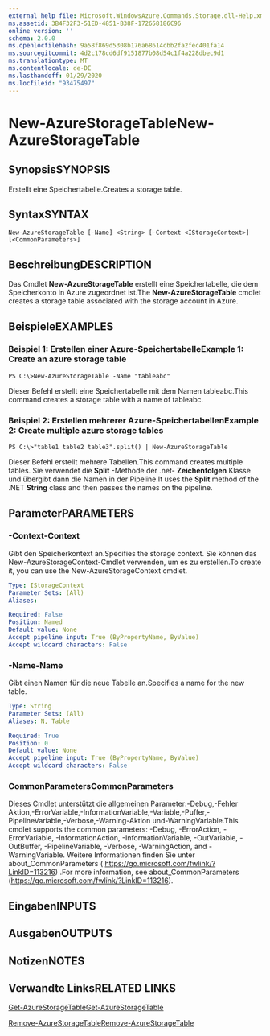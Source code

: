 ```yaml
---
external help file: Microsoft.WindowsAzure.Commands.Storage.dll-Help.xml
ms.assetid: 3B4F32F3-51ED-4851-B38F-172658186C96
online version: ''
schema: 2.0.0
ms.openlocfilehash: 9a58f869d5308b176a68614cbb2fa2fec401fa14
ms.sourcegitcommit: 4d2c178cd6df9151877b08d54c1f4a228dbec9d1
ms.translationtype: MT
ms.contentlocale: de-DE
ms.lasthandoff: 01/29/2020
ms.locfileid: "93475497"
---
```

# <span data-ttu-id="d48f1-101">New-AzureStorageTable</span><span class="sxs-lookup"><span data-stu-id="d48f1-101">New-AzureStorageTable</span></span>

## <span data-ttu-id="d48f1-102">Synopsis</span><span class="sxs-lookup"><span data-stu-id="d48f1-102">SYNOPSIS</span></span>
<span data-ttu-id="d48f1-103">Erstellt eine Speichertabelle.</span><span class="sxs-lookup"><span data-stu-id="d48f1-103">Creates a storage table.</span></span>

## <span data-ttu-id="d48f1-104">Syntax</span><span class="sxs-lookup"><span data-stu-id="d48f1-104">SYNTAX</span></span>

```
New-AzureStorageTable [-Name] <String> [-Context <IStorageContext>] [<CommonParameters>]
```

## <span data-ttu-id="d48f1-105">Beschreibung</span><span class="sxs-lookup"><span data-stu-id="d48f1-105">DESCRIPTION</span></span>
<span data-ttu-id="d48f1-106">Das Cmdlet **New-AzureStorageTable** erstellt eine Speichertabelle, die dem Speicherkonto in Azure zugeordnet ist.</span><span class="sxs-lookup"><span data-stu-id="d48f1-106">The **New-AzureStorageTable** cmdlet creates a storage table associated with the storage account in Azure.</span></span>

## <span data-ttu-id="d48f1-107">Beispiele</span><span class="sxs-lookup"><span data-stu-id="d48f1-107">EXAMPLES</span></span>

### <span data-ttu-id="d48f1-108">Beispiel 1: Erstellen einer Azure-Speichertabelle</span><span class="sxs-lookup"><span data-stu-id="d48f1-108">Example 1: Create an azure storage table</span></span>
```
PS C:\>New-AzureStorageTable -Name "tableabc"
```

<span data-ttu-id="d48f1-109">Dieser Befehl erstellt eine Speichertabelle mit dem Namen tableabc.</span><span class="sxs-lookup"><span data-stu-id="d48f1-109">This command creates a storage table with a name of tableabc.</span></span>

### <span data-ttu-id="d48f1-110">Beispiel 2: Erstellen mehrerer Azure-Speichertabellen</span><span class="sxs-lookup"><span data-stu-id="d48f1-110">Example 2: Create multiple azure storage tables</span></span>
```
PS C:\>"table1 table2 table3".split() | New-AzureStorageTable
```

<span data-ttu-id="d48f1-111">Dieser Befehl erstellt mehrere Tabellen.</span><span class="sxs-lookup"><span data-stu-id="d48f1-111">This command creates multiple tables.</span></span>
<span data-ttu-id="d48f1-112">Sie verwendet die **Split** -Methode der .net- **Zeichenfolgen** Klasse und übergibt dann die Namen in der Pipeline.</span><span class="sxs-lookup"><span data-stu-id="d48f1-112">It uses the **Split** method of the .NET **String** class and then passes the names on the pipeline.</span></span>

## <span data-ttu-id="d48f1-113">Parameter</span><span class="sxs-lookup"><span data-stu-id="d48f1-113">PARAMETERS</span></span>

### <span data-ttu-id="d48f1-114">-Context</span><span class="sxs-lookup"><span data-stu-id="d48f1-114">-Context</span></span>
<span data-ttu-id="d48f1-115">Gibt den Speicherkontext an.</span><span class="sxs-lookup"><span data-stu-id="d48f1-115">Specifies the storage context.</span></span>
<span data-ttu-id="d48f1-116">Sie können das New-AzureStorageContext-Cmdlet verwenden, um es zu erstellen.</span><span class="sxs-lookup"><span data-stu-id="d48f1-116">To create it, you can use the New-AzureStorageContext cmdlet.</span></span>

```yaml
Type: IStorageContext
Parameter Sets: (All)
Aliases: 

Required: False
Position: Named
Default value: None
Accept pipeline input: True (ByPropertyName, ByValue)
Accept wildcard characters: False
```

### <span data-ttu-id="d48f1-117">-Name</span><span class="sxs-lookup"><span data-stu-id="d48f1-117">-Name</span></span>
<span data-ttu-id="d48f1-118">Gibt einen Namen für die neue Tabelle an.</span><span class="sxs-lookup"><span data-stu-id="d48f1-118">Specifies a name for the new table.</span></span>

```yaml
Type: String
Parameter Sets: (All)
Aliases: N, Table

Required: True
Position: 0
Default value: None
Accept pipeline input: True (ByPropertyName, ByValue)
Accept wildcard characters: False
```

### <span data-ttu-id="d48f1-119">CommonParameters</span><span class="sxs-lookup"><span data-stu-id="d48f1-119">CommonParameters</span></span>
<span data-ttu-id="d48f1-120">Dieses Cmdlet unterstützt die allgemeinen Parameter:-Debug,-Fehler Aktion,-ErrorVariable,-InformationVariable,-Variable,-Puffer,-PipelineVariable,-Verbose,-Warning-Aktion und-WarningVariable.</span><span class="sxs-lookup"><span data-stu-id="d48f1-120">This cmdlet supports the common parameters: -Debug, -ErrorAction, -ErrorVariable, -InformationAction, -InformationVariable, -OutVariable, -OutBuffer, -PipelineVariable, -Verbose, -WarningAction, and -WarningVariable.</span></span> <span data-ttu-id="d48f1-121">Weitere Informationen finden Sie unter about_CommonParameters ( https://go.microsoft.com/fwlink/?LinkID=113216) .</span><span class="sxs-lookup"><span data-stu-id="d48f1-121">For more information, see about_CommonParameters (https://go.microsoft.com/fwlink/?LinkID=113216).</span></span>

## <span data-ttu-id="d48f1-122">Eingaben</span><span class="sxs-lookup"><span data-stu-id="d48f1-122">INPUTS</span></span>

## <span data-ttu-id="d48f1-123">Ausgaben</span><span class="sxs-lookup"><span data-stu-id="d48f1-123">OUTPUTS</span></span>

## <span data-ttu-id="d48f1-124">Notizen</span><span class="sxs-lookup"><span data-stu-id="d48f1-124">NOTES</span></span>

## <span data-ttu-id="d48f1-125">Verwandte Links</span><span class="sxs-lookup"><span data-stu-id="d48f1-125">RELATED LINKS</span></span>

[<span data-ttu-id="d48f1-126">Get-AzureStorageTable</span><span class="sxs-lookup"><span data-stu-id="d48f1-126">Get-AzureStorageTable</span></span>](./Get-AzureStorageTable.md)

[<span data-ttu-id="d48f1-127">Remove-AzureStorageTable</span><span class="sxs-lookup"><span data-stu-id="d48f1-127">Remove-AzureStorageTable</span></span>](./Remove-AzureStorageTable.md)


